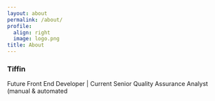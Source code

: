 ```yaml
---
layout: about
permalink: /about/
profile:
  align: right
  image: logo.png
title: About
---
```


<h3>Tiffin</h3>
<p>Future Front End Developer | Current Senior Quality Assurance Analyst (manual & automated</p>
